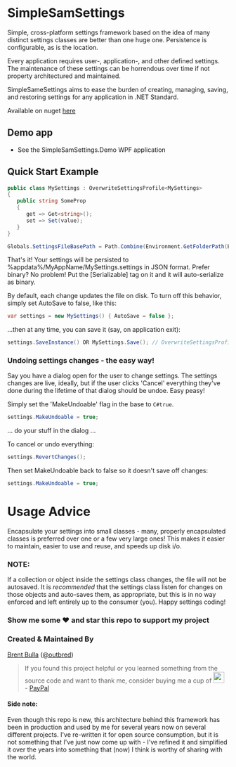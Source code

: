 # SimpleSamSettings
Simple, cross-platform settings framework based on the idea of many distinct settings classes are better than one huge one. Persistence is configurable, as is the location.

Every application requires user-, application-, and other defined settings.  The maintenance of these settings can be horrendous over time if not property architectured and maintained.

SimpleSameSettings aims to ease the burden of creating, managing, saving, and restoring settings for any application in .NET Standard.

Available on nuget [here](https://www.nuget.org/packages/SimpleSamSettings/1.0.0)     

## Demo app

  * See the SimpleSamSettings.Demo WPF application
  
## Quick Start Example
```c#
public class MySettings : OverwriteSettingsProfile<MySettings> 
{
   public string SomeProp
   {
      get => Get<string>();
      set => Set(value);
   }
}

Globals.SettingsFileBasePath = Path.Combine(Environment.GetFolderPath(Environment.SpecialFolder.ApplicationData), "MyAppName");
```

That's it!  Your settings will be persisted to %appdata%/MyAppName/MySettings.settings in JSON format.  Prefer binary?  No problem!  Put the [Serializable] tag on it and it will auto-serialize as binary.

By default, each change updates the file on disk.  To turn off this behavior, simply set AutoSave to false, like this:
```C#
var settings = new MySettings() { AutoSave = false };
```

...then at any time, you can save it (say, on application exit):
```C#
settings.SaveInstance() OR MySettings.Save(); // OverwriteSettingsProfile<> ensures a singleton instance, so it is a static helper method
```

### Undoing settings changes - the easy way!

Say you have a dialog open for the user to change settings.  The settings changes are live, ideally, but if the user clicks 'Cancel' everything they've done during the lifetime of that dialog should be undoe.  Easy peasy!

Simply set the 'MakeUndoable' flag in the base to ```C#true```.
```C#
settings.MakeUndoable = true;
```
... do your stuff in the dialog ...

To cancel or undo everything:
```C#
settings.RevertChanges();
```
Then set MakeUndoable back to false so it doesn't save off changes:
```C#
settings.MakeUndoable = true;
```

# Usage Advice

Encapsulate your settings into small classes - many, properly encapsulated classes is preferred over one or a few very large ones!  This makes it easier to maintain, easier to use and reuse, and speeds up disk i/o.

### NOTE:
If a collection or object inside the settings class changes, the file will not be autosaved.  It is _recommended_ that the settings class listen for changes on those objects and auto-saves them, as appropriate, but this is in no way enforced and left entirely up to the consumer (you).  Happy settings coding!

### Show me some :heart: and star this repo to support my project

### Created & Maintained By

[Brent Bulla](https://github.com/outbred) ([@outbred](https://www.twitter.com/outbred))

> If you found this project helpful or you learned something from the source code and want to thank me, consider buying me a cup of  <img src="https://vignette.wikia.nocookie.net/logopedia/images/a/ad/Dr._Pepper_1958.jpg/revision/latest?cb=20100924201743" height="25em" />  -  [PayPal](https://paypal.me/brentbulla/)

#### Side note:
Even though this repo is new, this architecture behind this framework has been in production and used by me for several years now on several different projects.  I've re-written it for open source consumption, but it is not something that I've just now come up with - I've refined it and simplified it over the years into something that (now) I think is worthy of sharing with the world.
